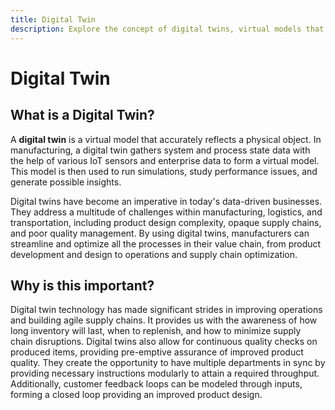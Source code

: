 ```yaml
---
title: Digital Twin
description: Explore the concept of digital twins, virtual models that accurately reflect physical objects. Learn how digital twins, created using data from IoT sensors and enterprise systems, play a crucial role in manufacturing, logistics, and transportation. Discover how digital twins streamline processes, optimize supply chains, and provide insights for product design, quality management, and operations.
---
```


# Digital Twin

## What is a Digital Twin?

A **digital twin** is a virtual model that accurately reflects a physical object. In manufacturing, a digital twin gathers system and process state data with the help of various IoT sensors and enterprise data to form a virtual model. This model is then used to run simulations, study performance issues, and generate possible insights.

Digital twins have become an imperative in today's data-driven businesses. They address a multitude of challenges within manufacturing, logistics, and transportation, including product design complexity, opaque supply chains, and poor quality management. By using digital twins, manufacturers can streamline and optimize all the processes in their value chain, from product development and design to operations and supply chain optimization.

## Why is this important?

Digital twin technology has made significant strides in improving operations and building agile supply chains. It provides us with the awareness of how long inventory will last, when to replenish, and how to minimize supply chain disruptions. Digital twins also allow for continuous quality checks on produced items, providing pre-emptive assurance of improved product quality. They create the opportunity to have multiple departments in sync by providing necessary instructions modularly to attain a required throughput. Additionally, customer feedback loops can be modeled through inputs, forming a closed loop providing an improved product design.
